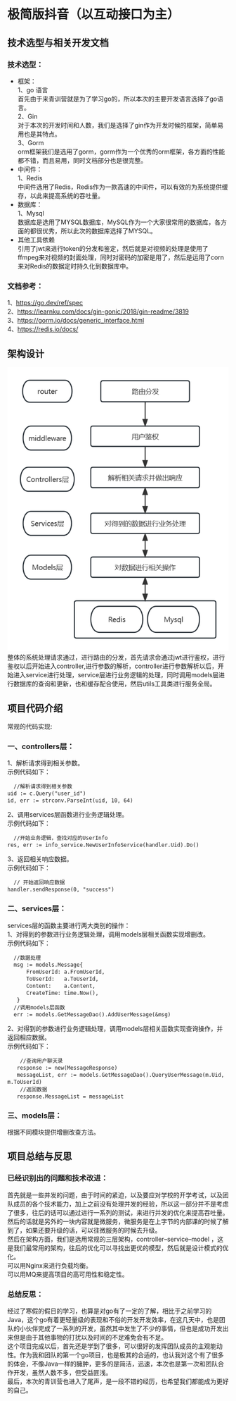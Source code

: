 
极简版抖音（以互动接口为主）
====

技术选型与相关开发文档
----
### 技术选型：<br>
* 框架：<br>
     1、go 语言<br>
     首先由于来青训营就是为了学习go的，所以本次的主要开发语言选择了go语言。<br>
  2、Gin<br>
  对于本次的开发时间和人数，我们是选择了gin作为开发时候的框架，简单易用也是其特点。<br>
  3、Gorm<br>
  orm框架我们是选用了gorm，gorm作为一个优秀的orm框架，各方面的性能都不错，而且易用，同时文档部分也是很完整。<br>
* 中间件：<br>
  1、Redis<br>
  中间件选用了Redis，Redis作为一款高速的中间件，可以有效的为系统提供缓存，以此来提高系统的吞吐量。<br>
* 数据库：<br>
  1、Mysql<br>
  数据库是选用了MYSQL数据库，MySQL作为一个大家很常用的数据库，各方面的都很优秀，所以此次的数据库选择了MYSQL。<br>
* 其他工具依赖<br>
  引用了jwt来进行token的分发和鉴定，然后就是对视频的处理是使用了ffmpeg来对视频的封面处理，同时对密码的加密是用了，然后是运用了corn来对Redis的数据定时持久化到数据库中。<br>
  
### 文档参考：  
1、https://go.dev/ref/spec  
2、https://learnku.com/docs/gin-gonic/2018/gin-readme/3819  
3、https://gorm.io/docs/generic_interface.html  
4、https://redis.io/docs/  

架构设计
----
![](https://github.com/LT0X/bytedance-tiktok/blob/lhh/static/%E9%9D%92%E8%AE%AD%E8%90%A5%E6%9E%B6%E6%9E%84%E8%AE%BE%E8%AE%A1.jpg)  
整体的系统处理请求通过，进行路由的分发，首先请求会通过jwt进行鉴权，进行鉴权以后开始进入controller,进行参数的解析，controller进行参数解析以后，开始进入service进行处理，service层进行业务逻辑的处理，同时调用models层进行数据库的查询和更新，也和缓存配合使用，然后utils工具类进行服务全局。  

项目代码介绍
----
常规的代码实现:  
### 一、controllers层：  
1、解析请求得到相关参数。        
  示例代码如下：  
  ```
    //解析请求得到相关参数
  uid := c.Query("user_id")
  id, err := strconv.ParseInt(uid, 10, 64)
  ```
2、调用services层函数进行业务逻辑处理。  
  示例代码如下：  
  ```
    //开始业务逻辑，查找对应的UserInfo
  res, err := info_service.NewUserInfoService(handler.Uid).Do()
  ```  
3、返回相关响应数据。  
  示例代码如下：  
  ```
    // 开始返回响应数据
  handler.sendResponse(0, "success")
  ```
  
### 二、services层：
services层的函数主要进行两大类别的操作：  
1、对得到的参数进行业务逻辑处理，调用models层相关函数实现增删改。  
  示例代码如下：  
  ```
    //数据处理
    msg := models.Message{
        FromUserId: a.FromUserId,
        ToUserId:   a.ToUserId,
        Content:    a.Content,
        CreateTime: time.Now(),
     }
    //调用models层函数
    err := models.GetMessageDao().AddUserMessage(&msg)
  ```
  2、对得到的参数进行业务逻辑处理，调用models层相关函数实现查询操作，并返回相应数据。  
  示例代码如下：  
  ```
      //查询用户聊天录
     response := new(MessageResponse)
     messageList, err := models.GetMessageDao().QueryUserMessage(m.Uid, m.ToUserId)
      //返回数据
     response.MessageList = messageList
   ```
   
### 三、models层：  
根据不同模块提供增删改查方法。  


项目总结与反思
----
### 已经识别出的问题和技术改进：  
首先就是一些并发的问题，由于时间的紧迫，以及要应对学校的开学考试，以及团队成员的各个技术能力，加上之前没有处理并发的经验，所以这一部分并不是考虑了很多，往后的话可以通过进行一系列的测试，来进行并发的优化来提高吞吐量。  
然后的话就是另外的一块内容就是微服务，微服务是在上字节的内部课的时候了解到了，如果还要升级的话，可以往微服务的时候去升级。  
然后在架构方面，我们是选用常规的三层架构，controller–service–model ，这是我们最常用的架构，往后的优化可以寻找出更优的模型，然后就是设计模式的优化。  
可以用Nginx来进行负载均衡。  
可以用MQ来提高项目的高可用性和稳定性。  
### 总结反思：  
经过了寒假的假日的学习，也算是对go有了一定的了解，相比于之前学习的Java，这个go有着更轻量级的表现和不俗的开发开发效率，在这几天中，也是团队的小伙伴完成了一系列的开发，虽然其中发生了不少的事情，但也是成功开发出来但是由于其他事物的打扰以及时间的不足难免会有不足。  
这个项目完成以后，首先还是学到了很多，可以很好的发挥团队成员的主观能动性。作为我和团队的第一个go项目，也是极其的合适的，也认我对这个有了很多的体会，不像Java一样的臃肿，更多的是简洁，迅速，本次也是第一次和团队合作开发，虽然人数不多，但受益匪浅。  
最后，本次的青训营也进入了尾声，是一段不错的经历，也希望我们都能成为更好的自己。  
